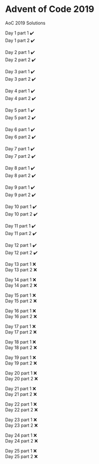 # Advent of Code 2019

AoC 2019 Solutions

Day 1 part 1 :heavy_check_mark:<br>
Day 1 part 2 :heavy_check_mark:<br>

Day 2 part 1 :heavy_check_mark:<br>
Day 2 part 2 :heavy_check_mark:<br>

Day 3 part 1 :heavy_check_mark:<br>
Day 3 part 2 :heavy_check_mark:<br>

Day 4 part 1 :heavy_check_mark:<br>
Day 4 part 2 :heavy_check_mark:<br>

Day 5 part 1 :heavy_check_mark:<br>
Day 5 part 2 :heavy_check_mark:<br>

Day 6 part 1 :heavy_check_mark:<br>
Day 6 part 2 :heavy_check_mark:<br>

Day 7 part 1 :heavy_check_mark:<br>
Day 7 part 2 :heavy_check_mark:<br>

Day 8 part 1 :heavy_check_mark:<br>
Day 8 part 2 :heavy_check_mark:<br>

Day 9 part 1 :heavy_check_mark:<br>
Day 9 part 2 :heavy_check_mark:<br>

Day 10 part 1 :heavy_check_mark:<br>
Day 10 part 2 :heavy_check_mark:<br>

Day 11 part 1 :heavy_check_mark:<br>
Day 11 part 2 :heavy_check_mark:<br>

Day 12 part 1 :heavy_check_mark:<br>
Day 12 part 2 :heavy_check_mark:<br>

Day 13 part 1 :x:<br>
Day 13 part 2 :x:<br>

Day 14 part 1 :x:<br>
Day 14 part 2 :x:<br>

Day 15 part 1 :x:<br>
Day 15 part 2 :x:<br>

Day 16 part 1 :x:<br>
Day 16 part 2 :x:<br>

Day 17 part 1 :x:<br>
Day 17 part 2 :x:<br>

Day 18 part 1 :x:<br>
Day 18 part 2 :x:<br>

Day 19 part 1 :x:<br>
Day 19 part 2 :x:<br>

Day 20 part 1 :x:<br>
Day 20 part 2 :x:<br>

Day 21 part 1 :x:<br>
Day 21 part 2 :x:<br>

Day 22 part 1 :x:<br>
Day 22 part 2 :x:<br>

Day 23 part 1 :x:<br>
Day 23 part 2 :x:<br>

Day 24 part 1 :x:<br>
Day 24 part 2 :x:<br>

Day 25 part 1 :x:<br>
Day 25 part 2 :x:<br>
